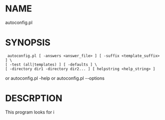 # NAME

autoconfig.pl

# SYNOPSIS

     autoconfig.pl [ -answers <answer_file> ] [ -suffix <template_suffix> ] \
	[ -test (all|templates) ] [ -defaults ] \
	[ -directory dir1 -directory dir2... ] [ helpstring <help_string> ]

or
    autoconfig.pl -help
or
    autoconfig.pl --options

# DESCRPTION

This program looks for i<Template Files>, and turns those template files
into the required configuration files. It does this by looking for _questions_
in these template files, finding the answers to these questions, and filling
in the macros with the correct answer. It then will generate an _answer file_,
so the next time the configuration needs to be reexecuted, it won't have to reask
the questions.



# OPTIONS

- \-answers

    The name of the answer file in _Answer File Format_. The answer file is really nothing more
    than a bunch of optional comment lines that start with "\#" and a line with the _macro name_ and the
    value of that macro. For example:

         # This is a comment
         # Here's another comment
         MY_MACRO = The macro's value

    In the above, the macro _MY\_MACRO_ is being set to the string _The
    macro's value_. This makes it easy to create a fresh answer file, or to
    edit an existing one. When this program is executed, the answer file
    will be rewritten with any newly answered macros, and the comments will
    be changed to reflect the name of the template file that contained the
    macro, and the line number of that started the definition, and other
    information. This makes it easy to see what the _question_ was and
    which template file it was located in. For example, the above might get
    rewritten as:

        # MACRO: MY_MACRO STRING
        # File: ./foo/bar/some.template:23
        # Q: What is the value of your Macro?
        

        MY_MACRO = The macro's value

    The default Answer file is called `autoconfig.answers`

- \-test

    A test run of the program. This can be used to test whether the
    templates are valid and if all answers from the answer files were given,
    and there are no unknown answers. Valid arguments are `all` for both
    the templates and answers, or `templates` for just the templates.

- \-suffix

    The suffix for the various template files. The default will be
    _.template_. When a template file is processed, the name of the
    configuration file is the template name minus the suffix. For example,
    `config.properties.template` will become `config.properties` in the
    same folder where `config.properties.template` was located.

- \-defaults 

    If a _Question_ has a default answer, assume that the answer is the
    default value, and don't ask the question. Default is to ask the
    question for macros with no answer whether or not there is a default
    answer.  =item -directory

- \-directory

    This is the directory tree to search for template files. All files in
    this directory tree with the given template suffix will be parsed and
    turned into regular configuration files. This parameter my be repeated
    as many times as needed.

    The default is the current directory and will search all subdirectories
    under the current directory.

- \-helpstring

    This is what the user can type to get further help on a question. The
    default is _HELP!_.

- \-help

    Displays the synopsis section of this document

- \-options

    Displays the synopsis section and the option section to describe those
    options.

# TEMPLATE FILES

Template files look just like the configuration files they are for
except they contain the macro names in the place of the actual value of
the parameter. Imagine a regular Java properties file called
`config.properties.` The template file would be called
`config.properties.template` and would look like this:

     # User Inforamtion

     mailto = %MAIL_TO%
     name = %USER_NAME%
     phone = %PHONE%
     office=%OFFICE_NUMBER%
     employment_date=%EMPLOYMENT_DATE%
     company = First National VegiBank, N.A.

Macro names are surrounded by percent signs and are replaced by the
actual values. These could already be in an Answer file, so when the
program runs, it merely replaces the macros with their actual values.

If that's all this did, it wouldn't do much more than Ant does when it
copies and filters files. However, the fun comes when a macro does not
already have an answer.  In that case, this program will actually ask
the user a question, verify the answer, and save the answer the next
time this runs.

This does several things. First of all, it makes the template files (and
the resulting configuration files) self documenting. What does a
particular value represent? You can look at the question. Second of all,
if a new parameter is added to a configuration, the user who is
installing the software is given a warning. If that user knows the
answer, they could simply supply it and go on. If the user does not
know the answer, they can at least alert the developer that there is
an issue with the installation.

You do this by defining a _macro_. Macro definitions are made to look
like comments, so they don't affect the actual configuration files.
Macro lines can either start with a `#` or double `//`, so they can
look like a Properties file comment. If you are placing this inside an
XML file, you can define a macro by putting the <!-- on the\\ line
before the macro definition and a --> after the line. That way, the
macro definition is enveloped in comments.

Macro definitions follow a simple format. For example, to define
`%USER_NAME%` in the above, the macro definition would look something
like this:

    # MACRO: USER_NAME
    # Q: What is the name of the user?

And that's pretty much it. A macro definition needs a macro name and a
question which is simply a line that starts with a comment and a `Q:`.
Macros can also contain a `macro type`, so the above definition could
look like this too:

    # MACRO: USER_NAME STRING
    # Q: What is the name of the user?

The macro type (`STRING` in this case) is the second parameter on the
`# MACRO:` line. If a macro type isn't given, it is assumed to be a
macro type of string.

If you specify that the Macro type is either `STRING` or `WORDS`, you
can specify that the user could leave this as a blank value by
specifying `NULL` or `NULL_OK` after the type parameter.

    # MACRO PASSWORD STRING NULL_OK
    # Q: What is your password?

The following are all of the valid Macro types:

- STRING

    The answer needs to be a string of some sort. Strings are case
    sensitive.

- WORDS

    The answer needs to be words. Words are just like strings, but they're
    not case sensitive. This comes in handy when you force the answer to be
    in a particular range. You can also force the answer to be upper case,
    lower case, or where the first word is capitalized.

- NUMBER

    The answer needs to be a valid number. A number is defined by the
    _looks\_like\_number_ function from the Scalar::Util module.

- INTEGER

    The answer must be an integer.

- DATE

    The answer must be a date or time string. Dates must have a defined
    _Format_, so that the answer can be verified against that format.

- REGEX

    The answer must match the regular expression given by its _Format_.

- CHOICE

    The answer must be one of the choices give.

- IPADDR

    The answer must be a valid IPv4 IP address.

- DEFAULT

    Default type macros don't ask questions, but simply provide a default as
    given if there is not already an answer. This is a good way to provide a
    particular value for a parameter, but allow sites to be able to modify
    it in their answer files.

## OTHER MACRO PARAMETERS

All macros have the following parameters. The only required parameters
are the Macro definition heading, and at least one _Question_ line.

- \# MACRO:

    This is the _macro_ definition line. The line takes one or two
    paramters. The first parameter is the name of the macro (which must
    consist of letters, numbers, and underscores only). The second parameter
    is the macro type. Macro names are case insensitive, and so are macro
    types. These lines are all equivelent:

         # macro: user_name string
         # Macro: User_name String
         # MACRO: USER_NAME STRING

    This starts a Macro definition. The macro definition ends when a
    non-comment line is detected, or another macro definition line is
    detected.

- \# Q:

    This line is the question to ask about the macro's value. There can be
    multiple question lines.  Each question line will appear on its own
    line, so you can format the question easier.

- \# H:

    This is the help line. This allows you to provide further information
    when a user requests help, or if the user gives an invalid answer. This
    makes it easy to ask a brief question (What is the server name?), and
    then provide more details in the help statement (the following are our
    current servers...). Liek the question parameter, the help parameter can
    also be multiple lines.

- \# D:

    The default value. This is the answer to use if the user simply presses
    <RETURN>. It is also the answer if the user uses the
    `-defaults` parameter when the program was executed.

- \# RANGE:

    This defines a from and two range for the answer. There should be two
    values on this line and they can be separated by an optional dash. For
    example:

        # MACRO: PICK_A_NUMBER INTEGER
        # RANGE: 1 - 100
        # Q: Pick a number between 1 to 100!

    You may also leave out the dash:

        # MACRO: PICK_A_NUMBER INTEGER
        # RANGE: 1 100
        # Q: Pick a number between 1 to 100!

    The program will give you an error if your range does not match the
    macro type, or if your _to_ value is less than the _from_ value.

    If the macro type is _Words_, the from values are case insensitive.

- \# FROM:

    Defines the lowest possible answer permitted. If the macro type is
    _Words_, the from value is case insensitive.

    The program will give you an error if your range does not match the
    macro type, or if your _to_ value is less than the _from_ value.

- \# TO:

    Defines the highest possible answer permitted.  If the macro type is
    _Words_, the from value is case insensitive.

    The program will give you an error if your range does not match the
    macro type, or if your _to_ value is less than the _from_ value.

## OTHER PARAMETERS

Some macros types take other possible parameters:

- DATE

    Dates can take a possible _Format_ parameter. This parameter is the
    format of the date that you expect. Dates can contain any number of date
    or time parameters. The answer given must match the format, or the
    answer will be rejected. Dates can contain the following special
    charcters:

    - Y

        Year

    - M

        Month

    - D

        Day of the Month

    - h

        Hour

    - m

        Minute

    - s

        Second

    - A

        AM/PM Meridian marker. Must be uppercase

    - a

        AM/PM Meridian marker. Must be lowercase

    All other characters in the date format must match exactly as written.
    Here's an example of a _Date_ macro definition:

        # MACRO: START_DATE DATE
        # FORMAT: YYYY-MM-DD
        # Q: Default start date for reports

    In this case, the date is expected to have a four character year, and a
    2 character month and day separated by dashes. For example:

    - 2001-01-15

        Valid

    - 20010115

        Invalid

    - 2001/01/15

        Invalid

    You can also do time definitions too:

        # MACRO: EXECUTE_CLEANUP DATE
        # FORMAT: hh:mm
        # Q: At what time should the clean up routine run?

    In this case, you are only expecting an hour and minute for the time.
    Since the `A` format character isn't specified, this will be a 24 hour
    time. The following is a 12 hour time:

        # MACRO: EXECUTE_CLEANUP DATE
        # FORMAT: hh:mmA
        # Q: At what time should the clean up routine run?

    In this case, the time would be something like `11:45A`. If you double
    up the `A` character, the format would be something like this:

        # MACRO: EXECUTE_CLEANUP DATE
        # FORMAT: hh:mmAA
        # Q: At what time should the clean up routine run?

    In this case, the time would be something like `11:45AM`.

- REGEX

    Regular expressions also take a _Format_ parameter. However, this is
    the regular expression that the answer must match. For example:

        # MACRO: PHONE_NUMBER REGEX
        # FORMAT: \d{3,3}-\d(3,3}-\d{4,4}
        # Q: What is the phone number (including the area code)?

- WORDS

    Macros of type _Words_ can take a _Force_ parameter. This parameter
    tells you whether to force the answer to be uppercase, lowercase, or
    capital case. The user does not need to put the macro in this case, the
    answer will simply be forced into that case. For example:

        # Macro: USER_ID WORDS
        # FORCE: UC
        # Q: User Name?

    In this case, the `USER_ID` will always be upper case if the user
    entered in `David`, the answer will be `DAVID`. The force macro can
    take the following values:

    - UC

        Force answer to uppercase.

    - LC

        Force answer to lowercase.

    - UCFIRST

        Force answer to capitalize only the first character of the answer.

## The CHOICE Macro

The Choice macro is a bit different from the other macros. This will
give the user a selection of choices they can choose. This macro does
not take a range (the range is the range of choices), or a _From_ or a
_To_ parameter. If a default is given, it is the number of the choice
to select.

Choice parameters start with a `# C:` and contain a description to
display, and an actual value to use for a particular answer. For
example:

    # MACRO CACHE_SIZE CHOICE
    # Q: How big should the cache be?
    # C: Tiny:2
    # C: Small:5
    # C: Medium:10
    # C: Big:30
    # C: Huge:50
    # C: Tremendous:1000

In the above, the user will be asked the size of the pool, and be given
six choices:

     How big should the cache be?
     1). Tiny
     2). Small
     3). Medium
     4). Huge
     5). Tremendous

     Answer: 

If the user selects _3_, the `CACHE_SIZE` macro will be set to `10`.
Each choice line contains a description followed by a colon followed by
a value that will be used.

Descriptions cannot contain colons, but values may. For example:

     # Macro: MAC_ADDRESS
     # Q: Which Mac Address should be searched for:
     # C: Office Printer:D4:BE:D9:11:29:66
     # C: Debbie's Computer:24:77:03:38:52:AC

     The values in the above example contain colons.

Also note that choices can be null too:

     # Macro: Password Choice
     # Q: What Type of Password would you like?
     # C: Really complex and hard to remember:123j12k3u=dqd1y398129731ho1dasksn
     # C: Easier to remember, but strong:the-quot-flob-mober-3
     # C: Easy to remember: swordfish
     # C: None:

# ETCETRICITIES

Included in this project is a sample template. Use this to explore this program.

## XML HTML File Handling

This program allows for XML file handling if you take certain
precautions. This mainly has to do with the way that the IF/ENDIF
process works.

You need to surround the all macro definition lines and IF/ENDIF lines
with comment marks, and everything should be just fine. For example:

     <!--
     #  Macro: server_flag choice
     #  Q: Is this a server?
     #  C: Yes:TRUE
     #  C: No:FALSE
     -->

     <!--
     # IF: NOT SERVER_FLAG = TRUE
     -->

     <!--
     # Macro: SERVER_ID String
     # Q: What's the Server ID?
     -->

     <!--
     # ENDIF:
     -->

     <!--
     # Macro: password string
     # Q: What is the user password?
     -->

     <password>%PASSWORD%</password>

In the above example, this program will remove any stand alone XML
comment markers if the user said that this is NOT a server. This should
allow the XML to remain valid.  If the user said this is not a server,
and the password was `swordfish`, the above will be filled out like
this:

     <!--
     #  Macro: server_flag choice
     #  Q: Is this a server?
     #  C: Yes:TRUE
     #  C: No:FALSE
     -->

     <!--
     # IF: NOT SERVER_FLAG = TRUE
     #
     #
     #
     # Macro: SERVER_ID String
     # Q: What's the Server ID?
     #
     #
     #
     #
     # ENDIF:
     -->

     <!--
     # Macro: password string
     # Q: What is the user password?
     -->

     <password>swordfish</password>

# AUTHOR

David Weintraub
[mailto:david@weintraub.name](mailto:david@weintraub.name)

# COPYRIGHT

Copyright (c) 2013 by David Weintraub. All rights reserved. This
program is covered by the open source BMAB license.

The BMAB (Buy me a beer) license allows you to use all code for whatever
reason you want with these three caveats:

1. If you make any modifications in the code, please consider sending them
to me, so I can put them into my code.
2. Give me attribution and credit on this program.
3. If you're in town, buy me a beer. Or, a cup of coffee which is what I'd
prefer. Or, if you're feeling really spendthrify, you can buy me lunch.
I promise to eat with my mouth closed and to use a napkin instead of my
sleeves.
